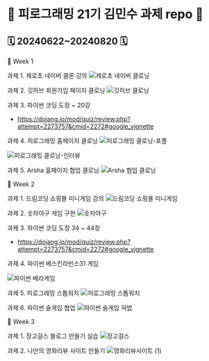# 🦾 피로그래밍 21기 김민수 과제 repo 🦾
## 🗓️ 20240622~20240820 🗓️

📌 Week 1

과제 1. 제로초 네이버 클론 강의
![제로초 네이버 클로닝](https://github.com/Pirogramming-21/Kim-Minsoo/assets/173602208/8ff84c6a-9508-4b20-a746-380fd9620361)

과제 2. 깃허브 회원가입 페이지 클로닝
![깃허브 클로닝](https://github.com/Pirogramming-21/Kim-Minsoo/assets/173602208/288c4653-d95e-4311-99ad-99a0533651f3)

과제 3. 파이썬 코딩 도장 ~ 20강
- https://dojang.io/mod/quiz/review.php?attempt=2273757&cmid=2272#google_vignette

과제 4. 피로그래밍 홈페이지 클로닝
![피로그래밍 클로닝-포폴](https://github.com/Pirogramming-21/Kim-Minsoo/assets/173602208/44acc0b0-a02a-49fc-b0c8-d4d706c9a394)

![피로그래밍 클로닝-인터뷰](https://github.com/Pirogramming-21/Kim-Minsoo/assets/173602208/7f6ba0c5-b07e-4251-9f1c-1f1806d4b65b)

과제 5. Arsha 홈페이지 협업 클로닝
![Arsha 협업 클로닝](https://github.com/Pirogramming-21/Kim-Minsoo/assets/173602208/c4dd5a25-7f37-40b3-82e9-01b4a9fd6838)

📌 Week 2

과제 1. 드림코딩 쇼핑몰 미니게임 강의
![드림코딩 쇼핑몰 미니게임](https://github.com/Pirogramming-21/Kim-Minsoo/assets/173602208/b1b60bac-e627-459c-90bc-2b7751970310)

과제 2. 숫자야구 게임 구현
![숫자야구](https://github.com/Pirogramming-21/Kim-Minsoo/assets/173602208/3221099b-3776-4ec1-a492-d541f7cb5c9a)

과제 3. 파이썬 코딩 도장 34 ~ 44장
- https://dojang.io/mod/quiz/review.php?attempt=2273757&cmid=2272#google_vignette

과제 4. 파이썬 베스킨라빈스31 게임

![파이썬 베라게임](https://github.com/Pirogramming-21/Kim-Minsoo/assets/173602208/3e0add92-7a94-4f8d-adf4-d74198f04682)

과제 5. 피로그래밍 스톱워치 
![피로그래밍 스톱워치](https://github.com/Pirogramming-21/Kim-Minsoo/assets/173602208/3a9213f5-8821-4954-9000-90bfbd7db2e5)

과제 6. 파이썬 술게임 협업
![파이썬 술게임 혀법](https://github.com/Pirogramming-21/Kim-Minsoo/assets/173602208/6f9b0747-bc06-4735-9a80-00daf6d15c2d)

📌 Week 3

과제 1. 장고걸스 블로그 만들기 실습
![장고걸스](https://github.com/Pirogramming-21/Kim-Minsoo/assets/173602208/f625e22f-7294-4928-ba35-6dcfe06ebe4d)

과제 2. 나만의 영화리뷰 사이트 만들기
![영화리뷰사이트 (1)](https://github.com/user-attachments/assets/3b651f54-ebed-444d-84f3-74ca4ea2129c)



